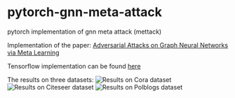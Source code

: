 # pytorch-gnn-meta-attack
pytorch implementation of gnn meta attack (mettack)

Implementation of the paper:
[Adversarial Attacks on Graph Neural Networks via Meta Learning](https://openreview.net/pdf?id=Bylnx209YX)

Tensorflow implementation can be found [here](https://github.com/danielzuegner/gnn-meta-attack)

The results on three datasets:
![Results on Cora dataset](https://github.com/ChandlerBang/pytorch-gnn-meta-attack/results/results_on_cora.png)
![Results on Citeseer dataset](https://github.com/ChandlerBang/pytorch-gnn-meta-attack/results/results_on_citeseer.png)
![Results on Polblogs dataset](https://github.com/ChandlerBang/pytorch-gnn-meta-attack/results/results_on_polblogs.png)


